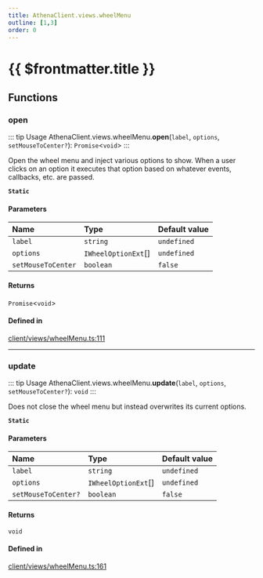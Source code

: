```yaml
---
title: AthenaClient.views.wheelMenu
outline: [1,3]
order: 0
---
```


# {{ $frontmatter.title }}


## Functions

### open

::: tip Usage
AthenaClient.views.wheelMenu.**open**(`label`, `options`, `setMouseToCenter?`): `Promise`<`void`\>
:::

Open the wheel menu and inject various options to show.
When a user clicks on an option it executes that option based on whatever events, callbacks, etc. are passed.

**`Static`**

#### Parameters

| Name | Type | Default value |
| :------ | :------ | :------ |
| `label` | `string` | `undefined` |
| `options` | `IWheelOptionExt`[] | `undefined` |
| `setMouseToCenter` | `boolean` | `false` |

#### Returns

`Promise`<`void`\>

#### Defined in

[client/views/wheelMenu.ts:111](https://github.com/Stuyk/altv-athena/blob/d68aa20/src/core/client/views/wheelMenu.ts#L111)

___

### update

::: tip Usage
AthenaClient.views.wheelMenu.**update**(`label`, `options`, `setMouseToCenter?`): `void`
:::

Does not close the wheel menu but instead overwrites its current options.

**`Static`**

#### Parameters

| Name | Type | Default value |
| :------ | :------ | :------ |
| `label` | `string` | `undefined` |
| `options` | `IWheelOptionExt`[] | `undefined` |
| `setMouseToCenter?` | `boolean` | `false` |

#### Returns

`void`

#### Defined in

[client/views/wheelMenu.ts:161](https://github.com/Stuyk/altv-athena/blob/d68aa20/src/core/client/views/wheelMenu.ts#L161)
